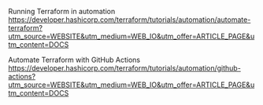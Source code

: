 
Running Terraform in automation
https://developer.hashicorp.com/terraform/tutorials/automation/automate-terraform?utm_source=WEBSITE&utm_medium=WEB_IO&utm_offer=ARTICLE_PAGE&utm_content=DOCS


Automate Terraform with GitHub Actions
https://developer.hashicorp.com/terraform/tutorials/automation/github-actions?utm_source=WEBSITE&utm_medium=WEB_IO&utm_offer=ARTICLE_PAGE&utm_content=DOCS